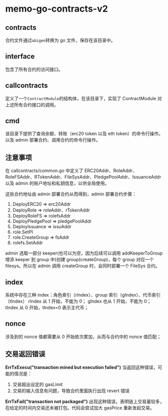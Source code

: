 # memo-go-contracts-v2

## contracts

合约文件通过`abigen`转换为 go 文件，保存在该目录中。

## interface

包含了所有合约的访问接口。

## callcontracts

定义了一个`ContractModule`的结构体，在该目录下，实现了 ContractModule 对上述所有合约接口的调用。

## cmd

该目录下提供了查询余额、转账（erc20 token 以及 eth token）的命令行操作。以及 admin 部署合约、调用合约的命令行操作。

## 注意事项

在 callcontracts/common.go 中定义了 ERC20Addr、RoleAddr、RoleFSAddr、RTokenAddr、FileSysAddr、PledgePoolAddr、IssuanceAddr 以及 admin 的账户地址和私钥信息，以供全局使用。

这些合约地址由 admin 部署合约从而得到，admin 部署合约步骤：

1. DeployERC20 => erc20Addr
2. DeployRole => roleAddr、rTokenAddr
3. DeployRoleFS => rolefsAddr
4. DeployPledgePool => pledgePoolAddr
5. DeployIssuance => issuAddr
6. role.SetPI
7. role.CreateGroup => fsAddr
8. rolefs.SetAddr

admin 选取一部分 keeper(也可以为空，因为后续可以调用 addKeeperToGroup 增添 keeper 到 group 中)创建 group(createGroup)，每个 group 对应一个 filesys。所以在 admin 调用 createGroup 时，会同时部署一个 FileSys 合约。

## index

系统中存在三种 index：角色索引（rIndex）、group 索引（gIndex）、代币索引（tIndex）
rIndex 从 1 开始，不能为 0；
gIndex 也从 1 开始，不能为 0；
tIndex 从 0 开始，tIndex=0 表示主代币；

## nonce

涉及到的 nonce 值都需要从 0 开始依次累加，从而与合约中的 nonce 值匹配；

## 交易返回错误

**ErrTxExecu("transaction mined but execution failed")**
当返回这种错误，可能的情况是：

1. 交易超出设定的 gasLimit
2. 交易的输入信息有问题，导致合约里面执行出现 revert 错误

**ErrTxFail("transaction not packaged")**
出现这种错误，表明链上交易量较多，在给定的时间内交易还未被打包。代码会尝试加大 gasPrice 重新发起交易。